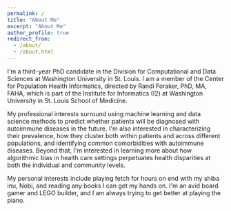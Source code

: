 ```yaml
---
permalink: /
title: "About Me"
excerpt: "About Me"
author_profile: true
redirect_from: 
  - /about/
  - /about.html
---
```


I'm a third-year PhD candidate in the Division for Computational and Data Sciences at Washington University in St. Louis. I am a member of the Center for Population Health Informatics, directed by Randi Foraker, PhD, MA, FAHA, which is part of the Institute for Informatics (I2) at Washington University in St. Louis School of Medicine. 

My professional interests surround using machine learning and data science methods to predict whether patients will be diagnosed with autoimmune diseases in the future. I'm also interested in characterizing their prevalence, how they cluster both within patients and across different populations, and identifying common comorbidities with autoimmune diseases. Beyond that, I'm interested in learning more about how algorithmic bias in health care settings perpetuates health disparities at both the individual and community levels.

My personal interests include playing fetch for hours on end with my shiba inu, Nobi, and reading any books I can get my hands on. I'm an avid board gamer and LEGO builder, and I am always trying to get better at playing the piano.

